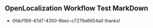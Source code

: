 ## OpenLocalization Workflow Test MarkDown
* 0fdcf169-47d7-4350-9bec-c7279a6654a0 thanks!

<!--HONumber=Aug16_HO1-->


